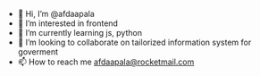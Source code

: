 - 👋 Hi, I’m @afdaapala
- 👀 I’m interested in frontend
- 🌱 I’m currently learning js, python
- 💞️ I’m looking to collaborate on tailorized information system for goverment
- 📫 How to reach me afdaapala@rocketmail.com

<!---
afdaapala/afdaapala is a ✨ special ✨ repository because its `README.md` (this file) appears on your GitHub profile.
You can click the Preview link to take a look at your changes.
--->
